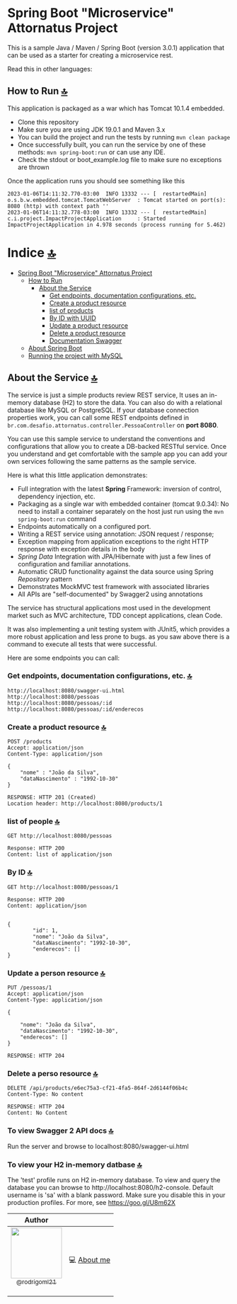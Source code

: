 # Spring Boot "Microservice" Attornatus Project



This is a sample Java / Maven / Spring Boot (version 3.0.1) application that can be used as a starter for creating a microservice rest.

Read this in other languages: 

## How to Run [🔝](#spring-boot--microservice--impact-platafrom-project)

This application is packaged as a war which has Tomcat 10.1.4 embedded.

* Clone this repository
* Make sure you are using JDK 19.0.1 and Maven 3.x
* You can build the project and run the tests by running ```mvn clean package```
* Once successfully built, you can run the service by one of these methods: ```mvn spring-boot:run```
  or can use any IDE.
* Check the stdout or boot_example.log file to make sure no exceptions are thrown

Once the application runs you should see something like this

```
2023-01-06T14:11:32.770-03:00  INFO 13332 --- [  restartedMain] o.s.b.w.embedded.tomcat.TomcatWebServer  : Tomcat started on port(s): 8080 (http) with context path ''
2023-01-06T14:11:32.778-03:00  INFO 13332 --- [  restartedMain] c.i.project.ImpactProjectApplication     : Started ImpactProjectApplication in 4.978 seconds (process running for 5.462)
```

# Indice [🔝](#spring-boot--microservice--impact-platafrom-project)

- [Spring Boot "Microservice" Attornatus Project](#spring-boot--microservice--attornatus-project)
    - [How to Run](#how-to-run-)
        - [About the Service](#about-the-service-)
            - [Get endpoints, documentation configurations, etc.](#get-endpoints-documentation-configurations-etc-)
            - [Create a product resource](#create-a-product-resource-)
            - [list of products](#list-of-products-)
            - [By ID with UUID](#by-id-with-uuid-)
            - [Update a product resource](#update-a-product-resource-)
            - [Delete a product resource](#delete-a-product-resource-)
            - [Documentation Swagger](#to-view-swagger-2-api-docs-)
    - [About Spring Boot](#about-spring-boot-)
    - [Running the project with MySQL](#running-the-project-with-mysql-)

## About the Service [🔝](#spring-boot--microservice--attornatus-project)

The service is just a simple products review REST service, 
 It uses an in-memory database (H2) to store the data. You can
also do with a relational database like MySQL or PostgreSQL. If your database connection properties work, you can call some
REST endpoints defined in ```br.com.desafio.attornatus.controller.PessoaController``` on **port 8080**.



You can use this sample service to understand the conventions and configurations that allow you to create a DB-backed RESTful service. Once you understand and get comfortable with the sample app you can add your own services following the same patterns as the sample service.

Here is what this little application demonstrates:

* Full integration with the latest **Spring** Framework: inversion of control, dependency injection, etc.
* Packaging as a single war with embedded container (tomcat 9.0.34): No need to install a container separately on the host just run using the ``mvn spring-boot:run`` command
* Endpoints automatically on a configured port.
* Writing a REST service using annotation:  JSON request / response;
* Exception mapping from application exceptions to the right HTTP response with exception details in the body
* *Spring Data* Integration with JPA/Hibernate with just a few lines of configuration and familiar annotations.
* Automatic CRUD functionality against the data source using Spring *Repository* pattern
* Demonstrates MockMVC test framework with associated libraries
* All APIs are "self-documented" by Swagger2 using annotations


The service has structural applications most used in the development market such as MVC architecture, TDD concept
applications, clean Code.

It was also implementing a unit testing system with JUnit5, which provides a more robust application and less prone to bugs.
as you saw above there is a command to execute all tests that were successful.



Here are some endpoints you can call:

### Get endpoints, documentation configurations, etc. [🔝](#spring-boot--microservice--attornatus-project)

```
http://localhost:8080/swagger-ui.html
http://localhost:8080/pessoas
http://localhost:8080/pessoas/:id
http://localhost:8080/pessoas/:id/enderecos
```

### Create a product resource [🔝](#spring-boot--microservice--attornatus-project)

```
POST /products
Accept: application/json
Content-Type: application/json

{
    "nome" : "João da Silva",
    "dataNascimento" : "1992-10-30"
}

RESPONSE: HTTP 201 (Created)
Location header: http://localhost:8080/products/1
```

### list of people [🔝](#spring-boot--microservice--attornatus-project)

```
GET http://localhost:8080/pessoas

Response: HTTP 200
Content: list of application/json
```
### By ID  [🔝](#spring-boot--microservice--attornatus-project) 
```
GET http://localhost:8080/pessoas/1

Response: HTTP 200
Content: application/json


{
        "id": 1,
        "nome": "João da Silva",
        "dataNascimento": "1992-10-30",
        "enderecos": []
}
```

### Update a person resource [🔝](#spring-boot--microservice--attornatus-project)

```
PUT /pessoas/1
Accept: application/json
Content-Type: application/json

{
    
    "nome": "João da Silva",
    "dataNascimento": "1992-10-30",
    "enderecos": []
}

RESPONSE: HTTP 204 
```
### Delete a perso  resource [🔝](#spring-boot--microservice--attornatus-project)

```
DELETE /api/products/e6ec75a3-cf21-4fa5-864f-2d6144f06b4c
Content-Type: No content

RESPONSE: HTTP 204 
Content: No Content
```
### To view Swagger 2 API docs [🔝](#spring-boot--microservice--attornatus-project)

Run the server and browse to localhost:8080/swagger-ui.html



### To view your H2 in-memory datbase [🔝](#spring-boot--microservice--impact-platafrom-project)

The 'test' profile runs on H2 in-memory database. To view and query the database you can browse to http://localhost:8080/h2-console. Default username is 'sa' with a blank password. Make sure you disable this in your production profiles. For more, see https://goo.gl/U8m62X



Author                                                                                                                                                     |                                                                                                                                                                                                                                                                         |
| :-----------------------------------------------------------------------------------------------------------------------------------------------------------------------------------------------------------------------------------------------------------------------------------------------------------: | :-----------------------------------------------------------------------------------------------------------------------------------------------------------------------------------------------------------------------------------------------------------------------------------: |
| [<img src="https://avatars.githubusercontent.com/u/23271567?v=4" width=115><br><sub>@rodrigoml21</sub>](https://github.com/rodriigolima) <br><br> | :computer: [About me](https://about.me/rmls)


